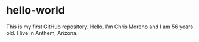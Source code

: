 # hello-world
This is my first GitHub repository.
Hello. I'm Chris Moreno and I am 56 years old.
I live in Anthem, Arizona.
